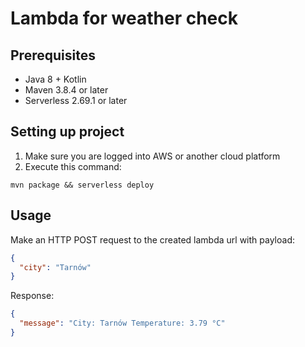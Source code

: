 # Lambda for weather check

## Prerequisites

* Java 8 + Kotlin
* Maven 3.8.4 or later
* Serverless 2.69.1 or later

## Setting up project

1. Make sure you are logged into AWS or another cloud platform
2. Execute this command:
```
mvn package && serverless deploy
```

## Usage

Make an HTTP POST request to the created lambda url with payload:
```json
{
  "city": "Tarnów"
}
```

Response:
```json
{
  "message": "City: Tarnów Temperature: 3.79 °C"
}
```